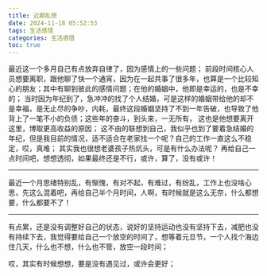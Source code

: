```yaml
---
title: 近期乱想
date: 2024-11-18 05:52:53
tags: 生活感悟
categories: 生活感悟
toc: true
---
```

最近这一个多月自己有点放弃自律了，因为感情上的一些问题； 
前段时间核心人员想要离职，跟他聊了快一个通宵，因为在一起共事了很多年，也算是一个比较知心的朋友；其中有聊到彼此的感情问题；在他的婚姻中，他即是幸运的，也是不幸的； 当时因为年纪到了，急冲冲的找了个人结婚，可是这样的婚姻带给他的却不是幸福，是无止尽的争吵，内耗，最终这段婚姻坚持了不到一年告破，也导致了他背上了一笔不小的负债；这些年的奋斗，到头来，一无所有， 这也是他想要离开这里，博取更高收益的原因；
这不由的联想到自己，我似乎也到了要着急结婚的年纪，但是我目前的情况，适不适合在老家找一个呢？自己的工作一直这么不稳定，哎，真难； 其实我也很想老婆孩子热炕头，可是有什么办法呢？
再给自己一点时间吧，想想透彻，如果最终还是不行，或许，算了，没有或许！



---

最近一个月思绪特别乱，有惭愧，有对不起，有难过，有纷乱，工作上也没啥心思，先这么混着吧，再给自己半个月时间，人啊，有时候就是这么无奈，什么都想要，什么都要不了！

---

有点累，还是没有调整好自己的状态，说好的坚持运动也没有坚持下去，减肥也没有持续下去，我觉得要给自己一个放空的时间了，想等着元旦节，一个人找个海边住几天，什么也不想，什么也不管，放空一段时间；

哎，其实有时候想想，要是没有遇见过，或许会更好；